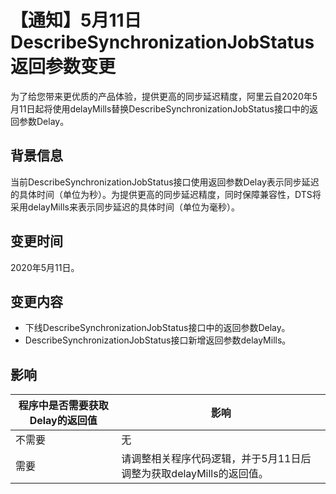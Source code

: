 # 【通知】5月11日DescribeSynchronizationJobStatus返回参数变更

为了给您带来更优质的产品体验，提供更高的同步延迟精度，阿里云自2020年5月11日起将使用delayMills替换DescribeSynchronizationJobStatus接口中的返回参数Delay。

## 背景信息

当前DescribeSynchronizationJobStatus接口使用返回参数Delay表示同步延迟的具体时间（单位为秒）。为提供更高的同步延迟精度，同时保障兼容性，DTS将采用delayMills来表示同步延迟的具体时间（单位为毫秒）。

## 变更时间

2020年5月11日。

## 变更内容

-   下线DescribeSynchronizationJobStatus接口中的返回参数Delay。
-   DescribeSynchronizationJobStatus接口新增返回参数delayMills。

## 影响

|程序中是否需要获取Delay的返回值|影响|
|------------------|--|
|不需要|无|
|需要|请调整相关程序代码逻辑，并于5月11日后调整为获取delayMills的返回值。|

